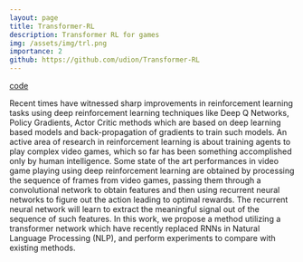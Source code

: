```yaml
---
layout: page
title: Transformer-RL
description: Transformer RL for games
img: /assets/img/trl.png
importance: 2
github: https://github.com/udion/Transformer-RL
---
```


[code](https://github.com/udion/Transformer-RL)

Recent times have witnessed sharp improvements in reinforcement learning tasks using deep reinforcement learning techniques like Deep Q Networks, Policy Gradients, Actor Critic methods which are based on deep learning based models and back-propagation of gradients to train such models. An active area of research in reinforcement learning is about training agents to play complex video games, which so far has been something accomplished only by human intelligence. Some state of the art performances in video game playing using deep reinforcement learning are obtained by processing the sequence of frames from video games, passing them through a convolutional network to obtain features and then using recurrent neural networks to figure out the action leading to optimal rewards. The recurrent neural network will learn to extract the meaningful signal out of the sequence of such features. In this work, we propose a method utilizing a transformer network which have recently replaced RNNs in Natural Language Processing (NLP), and perform experiments to compare with existing methods.